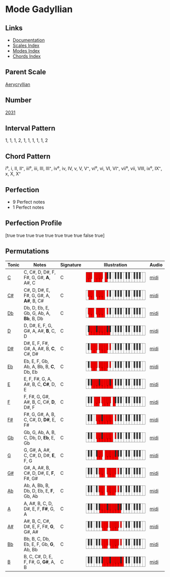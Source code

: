 # Mode Gadyllian

## Links

- [Documentation](index.md)
- [Scales Index](Scales.md)
- [Modes Index](Modes.md)
- [Chords Index](Chords.md)

## Parent Scale

[Aerycryllian](ScaleAerycryllian.md)

## Number

[2031](https://ianring.com/musictheory/scales/2031)

## Interval Pattern

1, 1, 1, 2, 1, 1, 1, 1, 1, 2

## Chord Pattern

i⁰, i, II, II⁺, iii⁰, iii, III, III⁺, iv⁰, iv, IV, v, V, V⁺, vi⁰, vi, VI, VI⁺, vii⁰, vii, VIII, ix⁰, IX⁺, x, X, X⁺

## Perfection

- 9 Perfect notes
- 1 Perfect notes

## Perfection Profile

[true true true true true true true true false true]

## Permutations

| Tonic | Notes | Signature | Illustration | Audio |
|-------|-------|-----------|--------------|-------|
| [C](ModeCNaturalGadyllian.md) | C, C#, D, D#, F, F#, G, G#, **A**, A#, C | C | ![CNaturalGadyllian](ModeCNaturalGadyllian.png) | [midi](https://github.com/edipermadi/music/blob/main/docs/ModeCNaturalGadyllian.mid?raw=true) |
| [C#](ModeCSharpGadyllian.md) | C#, D, D#, E, F#, G, G#, A, **A#**, B, C# | C | ![CSharpGadyllian](ModeCSharpGadyllian.png) | [midi](https://github.com/edipermadi/music/blob/main/docs/ModeCSharpGadyllian.mid?raw=true) |
| [Db](ModeDFlatGadyllian.md) | Db, D, Eb, E, Gb, G, Ab, A, **Bb**, B, Db | C | ![DFlatGadyllian](ModeDFlatGadyllian.png) | [midi](https://github.com/edipermadi/music/blob/main/docs/ModeDFlatGadyllian.mid?raw=true) |
| [D](ModeDNaturalGadyllian.md) | D, D#, E, F, G, G#, A, A#, **B**, C, D | C | ![DNaturalGadyllian](ModeDNaturalGadyllian.png) | [midi](https://github.com/edipermadi/music/blob/main/docs/ModeDNaturalGadyllian.mid?raw=true) |
| [D#](ModeDSharpGadyllian.md) | D#, E, F, F#, G#, A, A#, B, **C**, C#, D# | C | ![DSharpGadyllian](ModeDSharpGadyllian.png) | [midi](https://github.com/edipermadi/music/blob/main/docs/ModeDSharpGadyllian.mid?raw=true) |
| [Eb](ModeEFlatGadyllian.md) | Eb, E, F, Gb, Ab, A, Bb, B, **C**, Db, Eb | C | ![EFlatGadyllian](ModeEFlatGadyllian.png) | [midi](https://github.com/edipermadi/music/blob/main/docs/ModeEFlatGadyllian.mid?raw=true) |
| [E](ModeENaturalGadyllian.md) | E, F, F#, G, A, A#, B, C, **C#**, D, E | C | ![ENaturalGadyllian](ModeENaturalGadyllian.png) | [midi](https://github.com/edipermadi/music/blob/main/docs/ModeENaturalGadyllian.mid?raw=true) |
| [F](ModeFNaturalGadyllian.md) | F, F#, G, G#, A#, B, C, C#, **D**, D#, F | C | ![FNaturalGadyllian](ModeFNaturalGadyllian.png) | [midi](https://github.com/edipermadi/music/blob/main/docs/ModeFNaturalGadyllian.mid?raw=true) |
| [F#](ModeFSharpGadyllian.md) | F#, G, G#, A, B, C, C#, D, **D#**, E, F# | C | ![FSharpGadyllian](ModeFSharpGadyllian.png) | [midi](https://github.com/edipermadi/music/blob/main/docs/ModeFSharpGadyllian.mid?raw=true) |
| [Gb](ModeGFlatGadyllian.md) | Gb, G, Ab, A, B, C, Db, D, **Eb**, E, Gb | C | ![GFlatGadyllian](ModeGFlatGadyllian.png) | [midi](https://github.com/edipermadi/music/blob/main/docs/ModeGFlatGadyllian.mid?raw=true) |
| [G](ModeGNaturalGadyllian.md) | G, G#, A, A#, C, C#, D, D#, **E**, F, G | C | ![GNaturalGadyllian](ModeGNaturalGadyllian.png) | [midi](https://github.com/edipermadi/music/blob/main/docs/ModeGNaturalGadyllian.mid?raw=true) |
| [G#](ModeGSharpGadyllian.md) | G#, A, A#, B, C#, D, D#, E, **F**, F#, G# | C | ![GSharpGadyllian](ModeGSharpGadyllian.png) | [midi](https://github.com/edipermadi/music/blob/main/docs/ModeGSharpGadyllian.mid?raw=true) |
| [Ab](ModeAFlatGadyllian.md) | Ab, A, Bb, B, Db, D, Eb, E, **F**, Gb, Ab | C | ![AFlatGadyllian](ModeAFlatGadyllian.png) | [midi](https://github.com/edipermadi/music/blob/main/docs/ModeAFlatGadyllian.mid?raw=true) |
| [A](ModeANaturalGadyllian.md) | A, A#, B, C, D, D#, E, F, **F#**, G, A | C | ![ANaturalGadyllian](ModeANaturalGadyllian.png) | [midi](https://github.com/edipermadi/music/blob/main/docs/ModeANaturalGadyllian.mid?raw=true) |
| [A#](ModeASharpGadyllian.md) | A#, B, C, C#, D#, E, F, F#, **G**, G#, A# | C | ![ASharpGadyllian](ModeASharpGadyllian.png) | [midi](https://github.com/edipermadi/music/blob/main/docs/ModeASharpGadyllian.mid?raw=true) |
| [Bb](ModeBFlatGadyllian.md) | Bb, B, C, Db, Eb, E, F, Gb, **G**, Ab, Bb | C | ![BFlatGadyllian](ModeBFlatGadyllian.png) | [midi](https://github.com/edipermadi/music/blob/main/docs/ModeBFlatGadyllian.mid?raw=true) |
| [B](ModeBNaturalGadyllian.md) | B, C, C#, D, E, F, F#, G, **G#**, A, B | C | ![BNaturalGadyllian](ModeBNaturalGadyllian.png) | [midi](https://github.com/edipermadi/music/blob/main/docs/ModeBNaturalGadyllian.mid?raw=true) |
